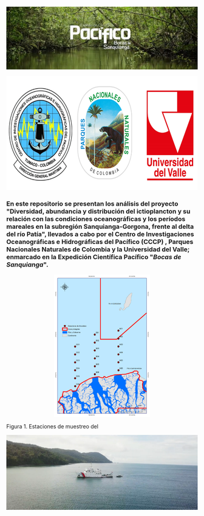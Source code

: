 
[![Expedición Pacifico: Bocas de Sanquianga](/Imagenes_MD/Cabezote.png)](https://youtu.be/Rsuj0Ps-Ugk)

<p align="center" width="100%">
<img src = "/Imagenes_MD/Logos.png" width="650px" height="300px" style="float"/>
</p>

### En este repositorio se presentan los análisis del proyecto "Diversidad, abundancia y distribución del ictioplancton y su relación con las condiciones oceanográficas y los períodos mareales en la subregión Sanquianga-Gorgona, frente al delta del río Patía", llevados a cabo por el Centro de Investigaciones Oceanográficas e Hidrográficas del Pacífico (CCCP) , Parques Nacionales Naturales de Colombia  y la Universidad del Valle; enmarcado en la Expedición Científica Pacífico "*Bocas de Sanquianga*".



<p align="center" width="100%">
    <img width="50%" src="/Imagenes_MD/Mapa_Estaciones_Bocas.png">
</p>
Figura 1. Estaciones de muestreo del 




[![Caption for the picture.](/Imagenes_MD/Screen_shot.png)](src="https://www.youtube.com/watch?v=Rsuj0Ps-Ugk">)

